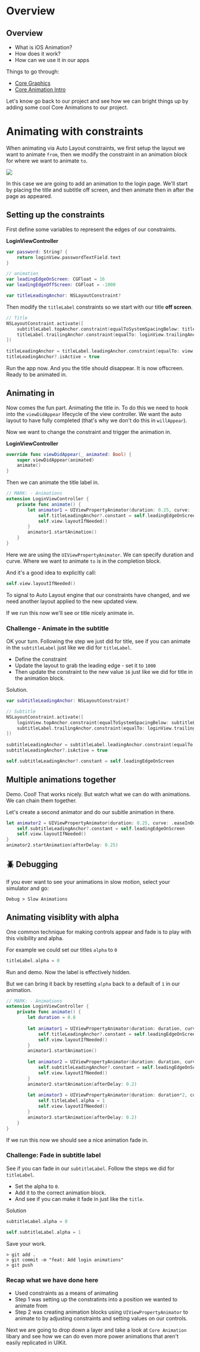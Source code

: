 # Overview

## Overview

- What is iOS Animation?
- How does it work?
- How can we use it in our apps

Things to go through:

- [Core Graphics](https://github.com/jrasmusson/swift-arcade/blob/master/Animation/CoreGraphicsIntro/README.md)
- [Core Animation Intro](https://github.com/jrasmusson/swift-arcade/blob/master/Animation/CoreAnimation/Intro/README.md)

Let's know go back to our project and see how we can bright things up by adding some cool Core Animations to our project.

# Animating with constraints

When animating via Auto Layout constraints, we first setup the layout we want to animate `from`, then we modify the constraint in an animation block for where we want to animate `to`.

![](images/0.png)

In this case we are going to add an animation to the login page. We'll start by placing the title and subtitle off screen, and then animate then in after the page as appeared.

## Setting up the constraints

First define some variables to represent the edges of our constraints.

**LoginViewController**

```swift
var password: String? {
    return loginView.passwordTextField.text
}

// animation
var leadingEdgeOnScreen: CGFloat = 16
var leadingEdgeOffScreen: CGFloat = -1000

var titleLeadingAnchor: NSLayoutConstraint?
```

Then modify the `titleLabel` constraints so we start with our title **off screen**.

```swift
// Title
NSLayoutConstraint.activate([
    subtitleLabel.topAnchor.constraint(equalToSystemSpacingBelow: titleLabel.bottomAnchor, multiplier: 3),
    titleLabel.trailingAnchor.constraint(equalTo: loginView.trailingAnchor)
])
    
titleLeadingAnchor = titleLabel.leadingAnchor.constraint(equalTo: view.leadingAnchor, constant: leadingEdgeOffScreen)
titleLeadingAnchor?.isActive = true
```

Run the app now. And you the title should disappear. It is now offscreen. Ready to be animated in.

## Animating in

Now comes the fun part. Animating the title in. To do this we need to hook into the `viewDidAppear` lifecycle of the view controller. We want the auto layout to have fully completed (that's why we don't do this in `willAppear`). 

Now we want to change the constraint and trigger the animation in.

**LoginViewController**

```swift
override func viewDidAppear(_ animated: Bool) {
    super.viewDidAppear(animated)
    animate()
}
```

Then we can animate the title label in.

```swift
// MARK: - Animations
extension LoginViewController {
    private func animate() {
        let animator1 = UIViewPropertyAnimator(duration: 0.25, curve: .easeInOut) {
            self.titleLeadingAnchor?.constant = self.leadingEdgeOnScreen
            self.view.layoutIfNeeded()
        }
        animator1.startAnimation()
    }
}
```

Here we are using the `UIViewPropertyAnimator`. We can specify duration and curve. Where we want to animate `to` is in the completion block.

And it's a good idea to explicitly call:

```swift
self.view.layoutIfNeeded()
```

To signal to Auto Layout engine that our constraints have changed, and we need another layout applied to the new updated view.

If we run this now we'll see or title nicely animate in.

### Challenge - Animate in the subtitle

OK your turn. Following the step we just did for title, see if you can animate in the `subtitleLabel` just like we did for `titleLabel`.

- Define the constraint
- Update the layout to grab the leading edge - set it to `1000`
- Then update the constraint to the new value `16` just like we did for title in the animation block.

Solution.

```swift
var subtitleLeadingAnchor: NSLayoutConstraint?

// Subtitle
NSLayoutConstraint.activate([
    loginView.topAnchor.constraint(equalToSystemSpacingBelow: subtitleLabel.bottomAnchor, multiplier: 3),
    subtitleLabel.trailingAnchor.constraint(equalTo: loginView.trailingAnchor)
])
    
subtitleLeadingAnchor = subtitleLabel.leadingAnchor.constraint(equalTo: view.leadingAnchor, constant: leadingEdgeOffScreen)
subtitleLeadingAnchor?.isActive = true

self.subtitleLeadingAnchor?.constant = self.leadingEdgeOnScreen
```


## Multiple animations together

Demo. Cool! That works nicely. But watch what we can do with animations. We can chain them together.

Let's create a second animator and do our subitle animation in there.

```swift
let animator2 = UIViewPropertyAnimator(duration: 0.25, curve: .easeInOut) {
    self.subtitleLeadingAnchor?.constant = self.leadingEdgeOnScreen
    self.view.layoutIfNeeded()
}
animator2.startAnimation(afterDelay: 0.25)
```


## 🪲 Debugging

If you ever want to see your animations in slow motion, select your simulator and go:

`Debug > Slow Animations`

## Animating visiblity with alpha

One common technique for making controls appear and fade is to play with this visibility and alpha.

For example we could set our titles `alpha` to `0`

```swift
titleLabel.alpha = 0
```

Run and demo. Now the label is effectively hidden.

But we can bring it back by resetting `alpha` back to a default of `1` in our animation.

```swift
// MARK: - Animations
extension LoginViewController {
    private func animate() {
        let duration = 0.8
        
        let animator1 = UIViewPropertyAnimator(duration: duration, curve: .easeInOut) {
            self.titleLeadingAnchor?.constant = self.leadingEdgeOnScreen
            self.view.layoutIfNeeded()
        }
        animator1.startAnimation()
        
        let animator2 = UIViewPropertyAnimator(duration: duration, curve: .easeInOut) {
            self.subtitleLeadingAnchor?.constant = self.leadingEdgeOnScreen
            self.view.layoutIfNeeded()
        }
        animator2.startAnimation(afterDelay: 0.2)
        
        let animator3 = UIViewPropertyAnimator(duration: duration*2, curve: .easeInOut) {
            self.titleLabel.alpha = 1
            self.view.layoutIfNeeded()
        }
        animator3.startAnimation(afterDelay: 0.2)
    }
}
```

If we run this now we should see a nice animation fade in.


### Challenge: Fade in subtitle label

See if you can fade in our `subtitleLabel`. Follow the steps we did for `titleLabel`.

- Set the alpha to `0`.
- Add it to the correct animation block.
- And see if you can make it fade in just like the `title`.

Solution

```swift
subtitleLabel.alpha = 0
```

```swift
self.subtitleLabel.alpha = 1
```

Save your work.

```
> git add .
> git commit -m "feat: Add login animations"
> git push
```

### Recap what we have done here

- Used constraints as a means of animating
- Step 1 was setting up the constratints into a position we wanted to animate from
- Step 2 was creating animation blocks using `UIViewPropertyAnimator` to animate to by adjusting constraints and setting values on our controls.

Next we are going to drop down a layer and take a look at `Core Animation` libary and see how we can do even more power animations that aren't easily replicated in UIKit.


